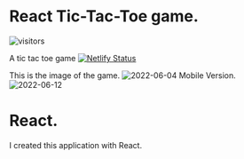 # React Tic-Tac-Toe game.
![visitors](https://visitor-badge.glitch.me/badge?page_id=Bortiz1993.id)

A tic tac toe game
[![Netlify Status](https://api.netlify.com/api/v1/badges/974dbc81-0352-4a1e-9884-7835fcf83157/deploy-status)](https://app.netlify.com/sites/strong-nasturtium-0246a0/deploys)

This is the image of the game.
![2022-06-04](https://user-images.githubusercontent.com/77209112/171989373-92469f35-fce9-4886-82c4-51c7b3a5d2f5.png)
Mobile Version.
![2022-06-12](https://photos.app.goo.gl/WgjAWZ3wEUe557vy9)

# React.
I created this application with React.


